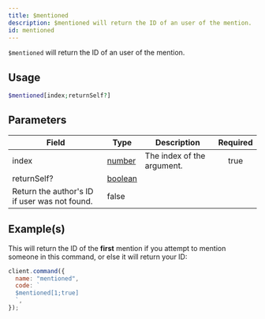 ```yaml
---
title: $mentioned
description: $mentioned will return the ID of an user of the mention.
id: mentioned
---
```


`$mentioned` will return the ID of an user of the mention.

## Usage

```php
$mentioned[index;returnSelf?]
```

## Parameters

| Field                                        | Type                                                                                                | Description                | Required |
| -------------------------------------------- | --------------------------------------------------------------------------------------------------- | -------------------------- | :------: |
| index                                        | [number](https://developer.mozilla.org/en-US/docs/Web/JavaScript/Reference/Global_Objects/Number)   | The index of the argument. |   true   |
| returnSelf?                                  | [boolean](https://developer.mozilla.org/en-US/docs/Web/JavaScript/Reference/Global_Objects/Boolean) |
 Return the author's ID if user was not found.                                                       | false                      |

## Example(s)

This will return the ID of the **first** mention if you attempt to mention someone in this command, or else it will
return your ID:

```javascript
client.command({
  name: "mentioned",
  code: `
  $mentioned[1;true]
  `,
});
```
